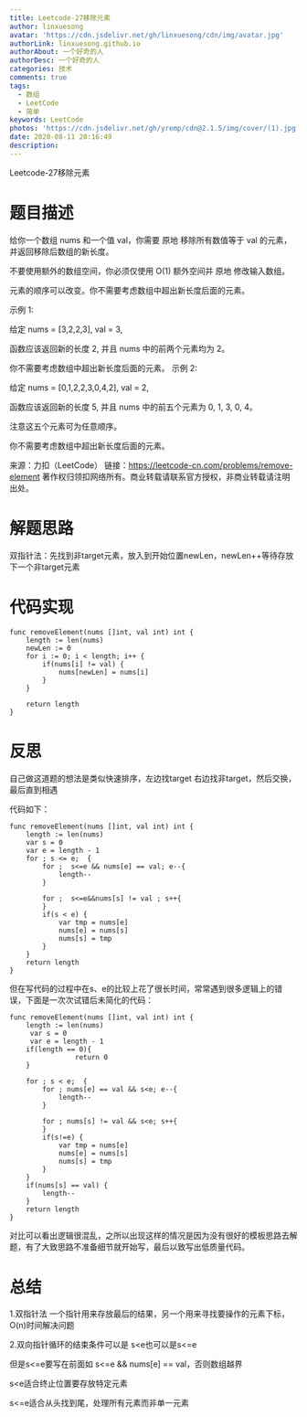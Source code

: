 ```yaml
---
title: Leetcode-27移除元素
author: linxuesong
avatar: 'https://cdn.jsdelivr.net/gh/linxuesong/cdn/img/avatar.jpg'
authorLink: linxuesong.github.io
authorAbout: 一个好奇的人
authorDesc: 一个好奇的人
categories: 技术
comments: true
tags:
  - 数组
  - LeetCode
  - 简单
keywords: LeetCode
photos: 'https://cdn.jsdelivr.net/gh/yremp/cdn@2.1.5/img/cover/(1).jpg.webp'
date: 2020-08-11 20:16:49
description:
---
```

Leetcode-27移除元素

# 题目描述

给你一个数组 nums 和一个值 val，你需要 原地 移除所有数值等于 val 的元素，并返回移除后数组的新长度。

不要使用额外的数组空间，你必须仅使用 O(1) 额外空间并 原地 修改输入数组。

元素的顺序可以改变。你不需要考虑数组中超出新长度后面的元素。

 

示例 1:

给定 nums = [3,2,2,3], val = 3,

函数应该返回新的长度 2, 并且 nums 中的前两个元素均为 2。

你不需要考虑数组中超出新长度后面的元素。
示例 2:

给定 nums = [0,1,2,2,3,0,4,2], val = 2,

函数应该返回新的长度 5, 并且 nums 中的前五个元素为 0, 1, 3, 0, 4。

注意这五个元素可为任意顺序。

你不需要考虑数组中超出新长度后面的元素。

来源：力扣（LeetCode）
链接：https://leetcode-cn.com/problems/remove-element
著作权归领扣网络所有。商业转载请联系官方授权，非商业转载请注明出处。

# 解题思路

双指针法：先找到非target元素，放入到开始位置newLen，newLen++等待存放 下一个非target元素



# 代码实现

```
func removeElement(nums []int, val int) int {
    length := len(nums)
    newLen := 0
    for i := 0; i < length; i++ {
        if(nums[i] != val) {
            nums[newLen] = nums[i]
        }
    }

    return length
}
```







# 反思

自己做这道题的想法是类似快速排序，左边找target 右边找非target，然后交换，最后直到相遇

代码如下：

````
func removeElement(nums []int, val int) int {
    length := len(nums)
    var s = 0
    var e = length - 1 
    for ; s <= e;  {
        for ;  s<=e && nums[e] == val; e--{
            length--
        }
        
        for ;  s<=e&&nums[s] != val ; s++{
        }
        if(s < e) {
            var tmp = nums[e]
            nums[e] = nums[s]
            nums[s] = tmp
        }
    }
    return length
}
````

但在写代码的过程中在s、e的比较上花了很长时间，常常遇到很多逻辑上的错误，下面是一次次试错后未简化的代码：

````
func removeElement(nums []int, val int) int {
    length := len(nums)
     var s = 0
     var e = length - 1 
    if(length == 0){
                return 0
    }

    for ; s < e;  {
        for ; nums[e] == val && s<e; e--{
            length--
        }
        
        for ; nums[s] != val && s<e; s++{
        }
        if(s!=e) {
            var tmp = nums[e]
            nums[e] = nums[s]
            nums[s] = tmp
        }
    }
    if(nums[s] == val) {
        length--
    }
    return length
}
````

对比可以看出逻辑很混乱，之所以出现这样的情况是因为没有很好的模板思路去解题，有了大致思路不准备细节就开始写，最后以致写出低质量代码。

# 总结

1.双指针法 一个指针用来存放最后的结果，另一个用来寻找要操作的元素下标，O(n)时间解决问题

2.双向指针循环的结束条件可以是 s<e也可以是s<=e  

但是s<=e要写在前面如 s<=e && nums[e] == val，否则数组越界

s<e适合终止位置要存放特定元素

s<=e适合从头找到尾，处理所有元素而非单一元素